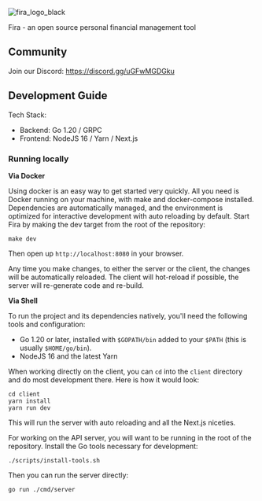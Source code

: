![fira_logo_black](https://github.com/opencorelabs/fira/assets/100637767/9e50503c-5c76-4a9b-b944-e4dc623bca60)

Fira - an open source personal financial management tool

## Community
Join our Discord:
https://discord.gg/uGFwMGDGku

## Development Guide

Tech Stack:

* Backend: Go 1.20 / GRPC 
* Frontend: NodeJS 16 / Yarn / Next.js

### Running locally

**Via Docker**

Using docker is an easy way to get started very quickly. All you need is Docker running on your machine, with make and docker-compose installed. Dependencies are automatically managed, and the environment is optimized for interactive development with auto reloading by default. Start Fira by making the dev target from the root of the repository:

```shell
make dev
```

Then open up `http://localhost:8080` in your browser.

Any time you make changes, to either the server or the client, the changes will be automatically reloaded. The client will hot-reload if possible, the server will re-generate code and re-build.

**Via Shell**

To run the project and its dependencies natively, you'll need the following tools and configuration:

* Go 1.20 or later, installed with `$GOPATH/bin` added to your `$PATH` (this is usually `$HOME/go/bin`).
* NodeJS 16 and the latest Yarn

When working directly on the client, you can `cd` into the `client` directory and do most development there. Here is how it would look:

```shell
cd client
yarn install
yarn run dev
```

This will run the server with auto reloading and all the Next.js niceties. 

For working on the API server, you will want to be running in the root of the repository. Install the Go tools necessary for development:

```shell
./scripts/install-tools.sh
```

Then you can run the server directly:

```shell
go run ./cmd/server
```
